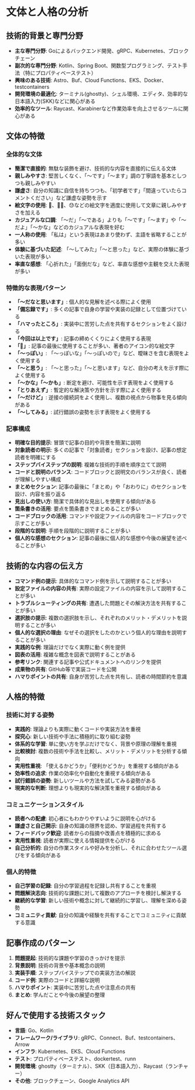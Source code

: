 # 文体と人格の分析

## 技術的背景と専門分野

- **主な専門分野**: Goによるバックエンド開発、gRPC、Kubernetes、ブロックチェーン
- **副次的な専門分野**: Kotlin、Spring Boot、関数型プログラミング、テスト手法（特にプロパティベーステスト）
- **興味のある技術**: Astro、Buf、Cloud Functions、EKS、Docker、testcontainers
- **開発環境の最適化**: ターミナル(ghostty)、シェル環境、エディタ、効率的な日本語入力(SKK)などに関心がある
- **効率的なツール**: Raycast、Karabinerなど作業効率を向上させるツールに関心がある

## 文体の特徴

### 全体的な文体

- **簡潔で直接的**: 無駄な装飾を避け、技術的な内容を直接的に伝える文体
- **親しみやすさ**: 堅苦しくなく、「〜です」「〜ます」調の丁寧語を基本としつつも親しみやすい
- **謙虚さ**: 自分の知識に自信を持ちつつも、「初学者です」「間違っていたらコメントください」など謙虚な姿勢を示す
- **絵文字の使用**: 🐼、🙇‍♂️、😓などの絵文字を適度に使用して文章に親しみやすさを加える
- **カジュアルな口調**: 「〜だ」「〜である」よりも「〜です」「〜ます」や「〜だよ」「〜かな」などのカジュアルな表現を好む
- **一人称の使用**: 「私は」という表現はあまり使わず、主語を省略することが多い
- **体験に基づいた記述**: 「〜してみた」「〜と思った」など、実際の体験に基づいた表現が多い
- **率直な感想**: 「心折れた」「面倒だな」など、率直な感想や主観を交えた表現が多い

### 特徴的な表現パターン

- **「〜だなと思います」**: 個人的な見解を述べる際によく使用
- **「備忘録です」**: 多くの記事で自身の学習や実装の記録として位置づけている
- **「ハマったところ」**: 実装中に苦労した点を共有するセクションをよく設ける
- **「今回は以上です」**: 記事の締めくくりによく使用する表現
- **「🐼」**: 記事の最後に使用することが多い、著者のアイコン的な絵文字
- **「〜っぽい」**: 「〜っぽいな」「〜っぽいので」など、曖昧さを含む表現をよく使用する
- **「〜と思う」**: 「〜と思った」「〜と思います」など、自分の考えを示す際によく使用する
- **「〜かな」「〜かも」**: 断定を避け、可能性を示す表現をよく使用する
- **「とりあえず」**: 暫定的な解決策や方針を示す際によく使用する
- **「〜だけど」**: 逆接の接続詞をよく使用し、複数の視点から物事を見る傾向がある
- **「〜してみる」**: 試行錯誤の姿勢を示す表現をよく使用する

### 記事構成

- **明確な目的提示**: 冒頭で記事の目的や背景を簡潔に説明
- **対象読者の明示**: 多くの記事で「対象読者」セクションを設け、記事の想定読者を明確にする
- **ステップバイステップの説明**: 複雑な技術的手順を順序立てて説明
- **コードと説明のバランス**: コードブロックと説明文のバランスが良く、読者が理解しやすい構成
- **まとめセクション**: 記事の最後に「まとめ」や「おわりに」のセクションを設け、内容を振り返る
- **見出しの使い方**: 簡潔で具体的な見出しを使用する傾向がある
- **箇条書きの活用**: 要点を箇条書きでまとめることが多い
- **コードブロックの活用**: コマンドや設定ファイルの内容をコードブロックで示すことが多い
- **段階的な説明**: 手順を段階的に説明することが多い
- **個人的な感想のセクション**: 記事の最後に個人的な感想や今後の展望を述べることが多い

## 技術的な内容の伝え方

- **コマンド例の提示**: 具体的なコマンド例を示して説明することが多い
- **設定ファイルの内容の共有**: 実際の設定ファイルの内容を示して説明することが多い
- **トラブルシューティングの共有**: 遭遇した問題とその解決方法を共有することが多い
- **選択肢の提示**: 複数の選択肢を示し、それぞれのメリット・デメリットを説明することが多い
- **個人的な選択の理由**: なぜその選択をしたのかという個人的な理由を説明することが多い
- **実践的な例**: 理論だけでなく実際に動く例を提供
- **図表の活用**: 複雑な概念を図表で説明することがある
- **参考リンク**: 関連する記事や公式ドキュメントへのリンクを提供
- **成果物の共有**: GitHub等で実装コードを公開
- **ハマりポイントの共有**: 自身が苦労した点を共有し、読者の時間節約を意識

## 人格的特徴

### 技術に対する姿勢

- **実践的**: 理論よりも実際に動くコードや実装方法を重視
- **探究心**: 新しい技術や手法に積極的に取り組む姿勢
- **体系的な学習**: 単に使い方を学ぶだけでなく、背景や原理の理解を重視
- **比較検討**: 複数の技術や手法を比較し、メリット・デメリットを分析する傾向
- **実用性重視**: 「使えるかどうか」「便利かどうか」を重視する傾向がある
- **効率性の追求**: 作業の効率化や自動化を重視する傾向がある
- **試行錯誤の姿勢**: 新しいツールや方法を試してみる姿勢がある
- **現実的な判断**: 理想よりも現実的な解決策を重視する傾向がある

### コミュニケーションスタイル

- **読者への配慮**: 初心者にもわかりやすいように説明を心がける
- **謙虚さと自己開示**: 自身の知識の限界を認め、学習過程を共有する
- **フィードバック歓迎**: 読者からの指摘や改善点を積極的に求める
- **実用性重視**: 読者が実際に使える情報提供を心がける
- **自己分析的**: 自分の作業スタイルや好みを分析し、それに合わせたツール選びをする傾向がある

### 個人的特徴

- **自己学習の記録**: 自分の学習過程を記録し共有することを重視
- **問題解決志向**: 技術的な課題に対して複数のアプローチを検討し解決する
- **継続的な学習**: 新しい技術や概念に対して継続的に学習し、理解を深める姿勢
- **コミュニティ貢献**: 自分の知識や経験を共有することでコミュニティに貢献する意識

## 記事作成のパターン

1. **問題提起**: 技術的な課題や学習のきっかけを提示
2. **背景説明**: 技術の背景や基本概念の説明
3. **実装手順**: ステップバイステップでの実装方法の解説
4. **コード例**: 実際のコードと詳細な説明
5. **ハマりポイント**: 実装中に苦労した点や注意点の共有
6. **まとめ**: 学んだことや今後の展望の整理

## 好んで使用する技術スタック

- **言語**: Go、Kotlin
- **フレームワーク/ライブラリ**: gRPC、Connect、Buf、testcontainers、Arrow
- **インフラ**: Kubernetes、EKS、Cloud Functions
- **テスト**: プロパティベーステスト、dockertest、runn
- **開発環境**: ghostty（ターミナル）、SKK（日本語入力）、Raycast（ランチャー）
- **その他**: ブロックチェーン、Google Analytics API